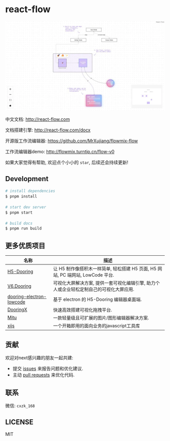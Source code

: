 # react-flow

![](./public/overview.webp)

中文文档: http://react-flow.com

文档搭建引擎: http://react-flow.com/docx

开源版工作流编辑器: https://github.com/MrXujiang/flowmix-flow

工作流编辑器demo: http://flowmix.turntip.cn/flow-v0

如果大家觉得有帮助, 欢迎点个小小的 `star`, 后续还会持续更新!

## Development

```bash
# install dependencies
$ pnpm install

# start dev server
$ pnpm start

# build docs
$ pnpm run build
```

## 更多优质项目

| 名称                                                                              | 描述                                                                            |
| --------------------------------------------------------------------------------- | --------------------------------------------------------------------------------------- |
| [H5-Dooring](https://github.com/MrXujiang/h5-Dooring)                             | 让 H5 制作像搭积木一样简单, 轻松搭建 H5 页面, H5 网站, PC 端网站, LowCode 平台.         |
| [V6.Dooring](https://github.com/MrXujiang/v6.dooring.public)                      | 可视化大屏解决方案, 提供一套可视化编辑引擎, 助力个人或企业轻松定制自己的可视化大屏应用. |
| [dooring-electron-lowcode](https://github.com/MrXujiang/dooring-electron-lowcode) | 基于 electron 的 H5-Dooring 编辑器桌面端.                                               |
| [DooringX](https://github.com/H5-Dooring/dooringx)                                | 快速高效搭建可视化拖拽平台.                                                             |
| [Mitu](https://github.com/H5-Dooring/mitu-editor)                                 | 一款轻量级且可扩展的图片/图形编辑器解决方案.                                            |
| [xijs](https://github.com/MrXujiang/xijs) | 一个开箱即用的面向业务的javascript工具库 |

## 贡献

欢迎对next感兴趣的朋友一起共建:

- 提交 [issues](https://github.com/MrXujiang/next-admin/issues) 来报告问题和优化建议.
- 主动 [pull requests](https://github.com/MrXujiang/next-admin/pulls) 来优化代码.

## 联系

微信: `cxzk_168`

## LICENSE

MIT
